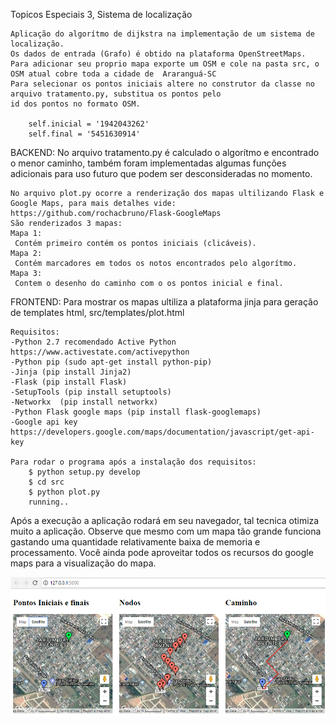 
Topicos Especiais 3, Sistema de localização

    Aplicação do algorítmo de dijkstra na implementação de um sistema de localização.
    Os dados de entrada (Grafo) é obtido na plataforma OpenStreetMaps.
    Para adicionar seu proprio mapa exporte um OSM e cole na pasta src, o OSM atual cobre toda a cidade de  Araranguá-SC
    Para selecionar os pontos iniciais altere no construtor da classe no arquivo tratamento.py, substitua os pontos pelo 
    id dos pontos no formato OSM.

        self.inicial = '1942043262'
        self.final = '5451630914'

BACKEND:
    No arquivo tratamento.py é calculado o algorítmo e encontrado o menor caminho, também foram implementadas algumas
    funções adicionais para uso futuro que podem ser desconsideradas no momento.

    No arquivo plot.py ocorre a renderização dos mapas ultilizando Flask e Google Maps, para mais detalhes vide:
    https://github.com/rochacbruno/Flask-GoogleMaps
    São renderizados 3 mapas:
    Mapa 1:
     Contém primeiro contém os pontos iniciais (clicáveis).
    Mapa 2: 
     Contém marcadores em todos os notos encontrados pelo algorítmo.
    Mapa 3:
     Contem o desenho do caminho com o os pontos inicial e final.

FRONTEND:
    Para mostrar os mapas ultiliza a plataforma jinja para geração de templates html, src/templates/plot.html

    Requisitos: 
    -Python 2.7 recomendado Active Python https://www.activestate.com/activepython
    -Python pip (sudo apt-get install python-pip)
    -Jinja (pip install Jinja2)
    -Flask (pip install Flask)
    -SetupTools (pip install setuptools)
    -Networkx  (pip install networkx)
    -Python Flask google maps (pip install flask-googlemaps)
    -Google api key https://developers.google.com/maps/documentation/javascript/get-api-key

    Para rodar o programa após a instalação dos requisitos:
        $ python setup.py develop
        $ cd src
        $ python plot.py
        running..

Após a execução a aplicação rodará em seu navegador, tal tecnica otimiza muito a aplicação. Observe que mesmo
com um mapa tão grande funciona gastando uma quantidade relativamente baixa de memoria e processamento. Você ainda pode aproveitar todos os recursos do google maps para a visualização do mapa.

![alt text](exemplo_saida.png)
